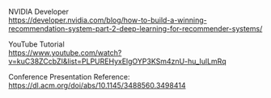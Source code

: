 NVIDIA Developer<br>
https://developer.nvidia.com/blog/how-to-build-a-winning-recommendation-system-part-2-deep-learning-for-recommender-systems/


YouTube Tutorial<br>
https://www.youtube.com/watch?v=kuC38ZCcbZI&list=PLPUREHyxElgOYP3KSm4znU-hu_IulLmRq


Conference Presentation Reference:<br>
https://dl.acm.org/doi/abs/10.1145/3488560.3498414